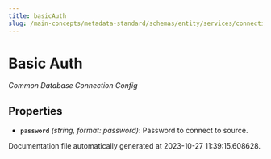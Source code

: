 ```yaml
---
title: basicAuth
slug: /main-concepts/metadata-standard/schemas/entity/services/connections/database/common/basicauth
---
```


# Basic Auth

*Common Database Connection Config*

## Properties

- **`password`** *(string, format: password)*: Password to connect to source.


Documentation file automatically generated at 2023-10-27 11:39:15.608628.
